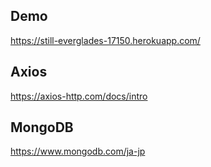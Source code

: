 ## Demo

https://still-everglades-17150.herokuapp.com/

## Axios

https://axios-http.com/docs/intro

## MongoDB

https://www.mongodb.com/ja-jp